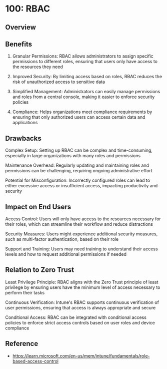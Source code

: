 # 100: RBAC

## Overview

## Benefits

1. Granular Permissions: RBAC allows administrators to assign specific permissions to different roles, ensuring that users only have access to the resources they need

2. Improved Security: By limiting access based on roles, RBAC reduces the risk of unauthorized access to sensitive data

3. Simplified Management: Administrators can easily manage permissions and roles from a central console, making it easier to enforce security policies

4. Compliance: Helps organizations meet compliance requirements by ensuring that only authorized users can access certain data and applications

## Drawbacks

Complex Setup: Setting up RBAC can be complex and time-consuming, especially in large organizations with many roles and permissions

Maintenance Overhead: Regularly updating and maintaining roles and permissions can be challenging, requiring ongoing administrative effort

Potential for Misconfiguration: Incorrectly configured roles can lead to either excessive access or insufficient access, impacting productivity and security

## Impact on End Users

Access Control: Users will only have access to the resources necessary for their roles, which can streamline their workflow and reduce distractions

Security Measures: Users might experience additional security measures, such as multi-factor authentication, based on their role

Support and Training: Users may need training to understand their access levels and how to request additional permissions if needed

## Relation to Zero Trust

Least Privilege Principle: RBAC aligns with the Zero Trust principle of least privilege by ensuring users have the minimum level of access necessary to perform their tasks

Continuous Verification: Intune's RBAC supports continuous verification of user permissions, ensuring that access is always appropriate and secure

Conditional Access: RBAC can be integrated with conditional access policies to enforce strict access controls based on user roles and device compliance

## Reference

* https://learn.microsoft.com/en-us/mem/intune/fundamentals/role-based-access-control

